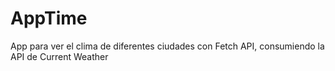 # AppTime
App para ver el clima de diferentes ciudades con Fetch API, consumiendo la API de Current Weather

